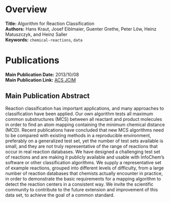 # Overview
**Title:** Algorithm for Reaction Classification<br>
**Authors:** Hans Kraut, Josef Eiblmaier, Guenter Grethe, Peter Löw, Heinz Matuszczyk, and Heinz Saller<br>
**Keywords:** `chemical-reactions`, `data`


# Publications
**Main Publication Date:** 2013/10/08<br>
**Main Publication Link:** [ACS JCIM](https://pubs.acs.org/doi/abs/10.1021/ci400442f)


## Main Publication Abstract
Reaction classification has important applications, and many approaches to classification have been applied. Our own
algorithm tests all maximum common substructures (MCS) between all reactant and product molecules in order to find an
atom mapping containing the minimum chemical distance (MCD). Recent publications have concluded that new MCS algorithms
need to be compared with existing methods in a reproducible environment, preferably on a generalized test set, yet the
number of test sets available is small, and they are not truly representative of the range of reactions that occur in
real reaction databases. We have designed a challenging test set of reactions and are making it publicly available and
usable with InfoChem’s software or other classification algorithms. We supply a representative set of example reactions,
grouped into different levels of difficulty, from a large number of reaction databases that chemists actually encounter
in practice, in order to demonstrate the basic requirements for a mapping algorithm to detect the reaction centers in a
consistent way. We invite the scientific community to contribute to the future extension and improvement of this data
set, to achieve the goal of a common standard.
